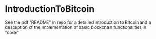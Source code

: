 # IntroductionToBitcoin

See the pdf "README" in repo for a detailed introduction to Bitcoin and a description of the implementation of basic blockchain functionalities in "code"
